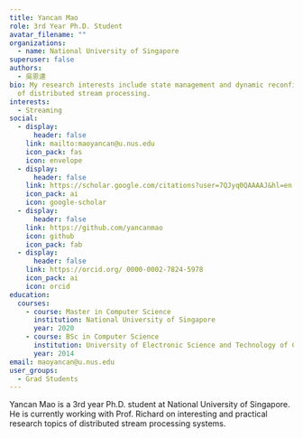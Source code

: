```yaml
---
title: Yancan Mao
role: 3rd Year Ph.D. Student
avatar_filename: ""
organizations:
  - name: National University of Singapore
superuser: false
authors:
  - 吳恩達
bio: My research interests include state management and dynamic reconfiguration
  of distributed stream processing.
interests:
  - Streaming
social:
  - display:
      header: false
    link: mailto:maoyancan@u.nus.edu
    icon_pack: fas
    icon: envelope
  - display:
      header: false
    link: https://scholar.google.com/citations?user=7QJyq0QAAAAJ&hl=en
    icon_pack: ai
    icon: google-scholar
  - display:
      header: false
    link: https://github.com/yancanmao
    icon: github
    icon_pack: fab
  - display:
      header: false
    link: https://orcid.org/ 0000-0002-7824-5978
    icon_pack: ai
    icon: orcid
education:
  courses:
    - course: Master in Computer Science
      institution: National University of Singapore
      year: 2020
    - course: BSc in Computer Science
      institution: University of Electronic Science and Technology of China
      year: 2014
email: maoyancan@u.nus.edu
user_groups:
  - Grad Students
---
```

Yancan Mao is a 3rd year Ph.D. student at National University of Singapore. He is currently working with Prof. Richard on interesting and practical research topics of distributed stream processing systems.